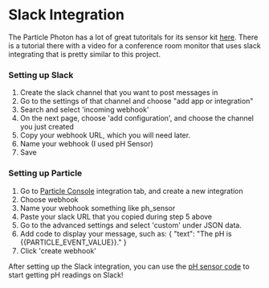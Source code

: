 # Slack Integration

The Particle Photon has a lot of great tutoritals for its sensor kit [here](https://docs.particle.io/tutorials/hardware-projects/maker-kit). There is a tutorial there with a video for a conference room monitor that uses slack integrating that is pretty similar to this project. 

### Setting up Slack
1. Create the slack channel that you want to post messages in
2. Go to the settings of that channel and choose "add app or integration"
3. Search and select 'incoming webhook'
4. On the next page, choose 'add configuration', and choose the channel you just created
5. Copy your webhook URL, which you will need later. 
6. Name your webhook (I used pH Sensor)
7. Save

### Setting up Particle
1. Go to [Particle Console](http://console.particle.io/) integration tab, and create a new integration
2. Choose webhook
3. Name your webhook something like ph_sensor
4. Paste your slack URL that you copied during step 5 above
5. Go to the advanced settings and select 'custom' under JSON data.
6. Add code to display your message, such as: 
{
    "text": "The pH is {{PARTICLE_EVENT_VALUE}}."
}
7. Click 'create webhook'

After setting up the Slack integration, you can use the [pH sensor code](https://github.com/malikmayank/hydroponic/blob/master/water-ph.ino) to start getting pH readings on Slack!
